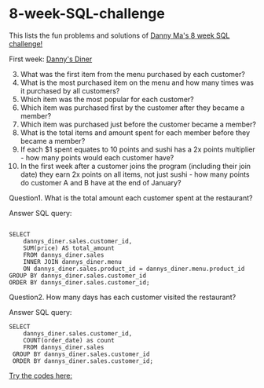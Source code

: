 # 8-week-SQL-challenge
This lists the fun problems and solutions of [Danny Ma's 8 week SQL challenge!](https://8weeksqlchallenge.com/getting-started/)

First week:
[Danny's Diner](https://8weeksqlchallenge.com/case-study-1/)



3. What was the first item from the menu purchased by each customer?
4. What is the most purchased item on the menu and how many times was it purchased by all customers?
5. Which item was the most popular for each customer?
6. Which item was purchased first by the customer after they became a member?
7. Which item was purchased just before the customer became a member?
8. What is the total items and amount spent for each member before they became a member?
9.  If each $1 spent equates to 10 points and sushi has a 2x points multiplier - how many points would each customer have?
10. In the first week after a customer joins the program (including their join date) they earn 2x points on all items, not just sushi - how many points do customer A and B have at the end of January?

Question1. What is the total amount each customer spent at the restaurant?

Answer SQL query:

```

SELECT
  	dannys_diner.sales.customer_id,
    SUM(price) AS total_amount
	FROM dannys_diner.sales
	INNER JOIN dannys_diner.menu
	ON dannys_diner.sales.product_id = dannys_diner.menu.product_id
GROUP BY dannys_diner.sales.customer_id
ORDER BY dannys_diner.sales.customer_id;

```


Question2. How many days has each customer visited the restaurant?

Answer SQL query:

```
SELECT
	dannys_diner.sales.customer_id, 
    COUNT(order_date) as count
    FROM dannys_diner.sales
 GROUP BY dannys_diner.sales.customer_id
 ORDER BY dannys_diner.sales.customer_id;

```

[Try the codes here:](https://www.db-fiddle.com/f/2rM8RAnq7h5LLDTzZiRWcd/138)
